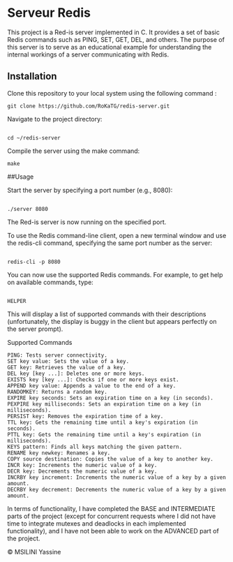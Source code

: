 # Serveur Redis

This project is a Red-is server implemented in C. It provides a set of basic Redis commands such as PING, SET, GET, DEL, and others. The purpose of this server is to serve as an educational example for understanding the internal workings of a server communicating with Redis.

## Installation

Clone this repository to your local system using the following command :

```shell
git clone https://github.com/RoKaTG/redis-server.git
```
Navigate to the project directory:

```shell

cd ~/redis-server
```
Compile the server using the make command:

```shell
make
```
##Usage

   Start the server by specifying a port number (e.g., 8080):

```shell

./server 8080
```
The Red-is server is now running on the specified port.

To use the Redis command-line client, open a new terminal window and use the redis-cli command, specifying the same port number as the server:

```shell

redis-cli -p 8080
```
You can now use the supported Redis commands. For example, to get help on available commands, type:

```shell

HELPER
```
   This will display a list of supported commands with their descriptions (unfortunately, the display is buggy in the client but appears perfectly on the server prompt).

Supported Commands

    PING: Tests server connectivity.
    SET key value: Sets the value of a key.
    GET key: Retrieves the value of a key.
    DEL key [key ...]: Deletes one or more keys.
    EXISTS key [key ...]: Checks if one or more keys exist.
    APPEND key value: Appends a value to the end of a key.
    RANDOMKEY: Returns a random key.
    EXPIRE key seconds: Sets an expiration time on a key (in seconds).
    PEXPIRE key milliseconds: Sets an expiration time on a key (in milliseconds).
    PERSIST key: Removes the expiration time of a key.
    TTL key: Gets the remaining time until a key's expiration (in seconds).
    PTTL key: Gets the remaining time until a key's expiration (in milliseconds).
    KEYS pattern: Finds all keys matching the given pattern.
    RENAME key newkey: Renames a key.
    COPY source destination: Copies the value of a key to another key.
    INCR key: Increments the numeric value of a key.
    DECR key: Decrements the numeric value of a key.
    INCRBY key increment: Increments the numeric value of a key by a given amount.
    DECRBY key decrement: Decrements the numeric value of a key by a given amount.

In terms of functionality, I have completed the BASE and INTERMEDIATE parts of the project (except for concurrent requests where I did not have time to integrate mutexes and deadlocks in each implemented functionality), and I have not been able to work on the ADVANCED part of the project.

© MSILINI Yassine
